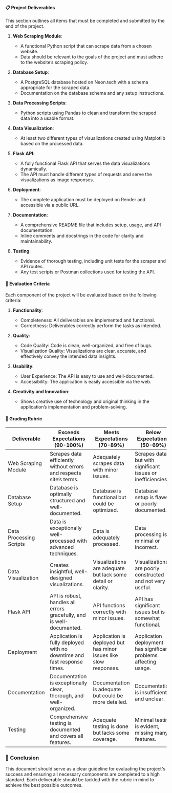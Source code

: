 #### 📋 Project Deliverables

This section outlines all items that must be completed and submitted by the end of the project.

1. **Web Scraping Module**:

   - A functional Python script that can scrape data from a chosen website.
   - Data should be relevant to the goals of the project and must adhere to the website’s scraping policy.

2. **Database Setup**:

   - A PostgreSQL database hosted on Neon.tech with a schema appropriate for the scraped data.
   - Documentation on the database schema and any setup instructions.

3. **Data Processing Scripts**:

   - Python scripts using Pandas to clean and transform the scraped data into a usable format.

4. **Data Visualization**:

   - At least two different types of visualizations created using Matplotlib based on the processed data.

5. **Flask API**:

   - A fully functional Flask API that serves the data visualizations dynamically.
   - The API must handle different types of requests and serve the visualizations as image responses.

6. **Deployment**:

   - The complete application must be deployed on Render and accessible via a public URL.

7. **Documentation**:

   - A comprehensive README file that includes setup, usage, and API documentation.
   - Inline comments and docstrings in the code for clarity and maintainability.

8. **Testing**:
   - Evidence of thorough testing, including unit tests for the scraper and API routes.
   - Any test scripts or Postman collections used for testing the API.

#### 📝 Evaluation Criteria

Each component of the project will be evaluated based on the following criteria:

1. **Functionality**:

   - Completeness: All deliverables are implemented and functional.
   - Correctness: Deliverables correctly perform the tasks as intended.

2. **Quality**:

   - Code Quality: Code is clean, well-organized, and free of bugs.
   - Visualization Quality: Visualizations are clear, accurate, and effectively convey the intended data insights.

3. **Usability**:

   - User Experience: The API is easy to use and well-documented.
   - Accessibility: The application is easily accessible via the web.

4. **Creativity and Innovation**:
   - Shows creative use of technology and original thinking in the application’s implementation and problem-solving.

#### 🎯 Grading Rubric

| Deliverable             | Exceeds Expectations (90-100%)                                          | Meets Expectations (70-89%)                                       | Below Expectations (50-69%)                                      | Fails (Below 50%)                                   |
| ----------------------- | ----------------------------------------------------------------------- | ----------------------------------------------------------------- | ---------------------------------------------------------------- | --------------------------------------------------- |
| Web Scraping Module     | Scrapes data efficiently without errors and respects site’s terms.      | Adequately scrapes data with minor issues.                        | Scrapes data but with significant issues or inefficiencies.      | Does not function or violates scraping policies.    |
| Database Setup          | Database is optimally structured and well-documented.                   | Database is functional but could be optimized.                    | Database setup is flawed or poorly documented.                   | Database is not usable or not set up.               |
| Data Processing Scripts | Data is exceptionally well-processed with advanced techniques.          | Data is adequately processed.                                     | Data processing is minimal or incorrect.                         | No data processing is apparent or very poorly done. |
| Data Visualization      | Creates insightful, well-designed visualizations.                       | Visualizations are adequate but lack some detail or clarity.      | Visualizations are poorly constructed and not very useful.       | Fails to produce visualizations.                    |
| Flask API               | API is robust, handles all errors gracefully, and is well-documented.   | API functions correctly with minor issues.                        | API has significant issues but is somewhat functional.           | API is non-functional or missing.                   |
| Deployment              | Application is fully deployed with no downtime and fast response times. | Application is deployed but has minor issues like slow responses. | Application deployment has significant problems affecting usage. | Application is not deployed.                        |
| Documentation           | Documentation is exceptionally clear, thorough, and well-organized.     | Documentation is adequate but could be more detailed.             | Documentation is insufficient and unclear.                       | Documentation is missing or very poor.              |
| Testing                 | Comprehensive testing is documented and covers all features.            | Adequate testing is done but lacks some coverage.                 | Minimal testing is evident, missing many features.               | No testing is evident.                              |

### 🚀 Conclusion

This document should serve as a clear guideline for evaluating the project's success and ensuring all necessary components are completed to a high standard. Each deliverable should be tackled with the rubric in mind to achieve the best possible outcomes.
